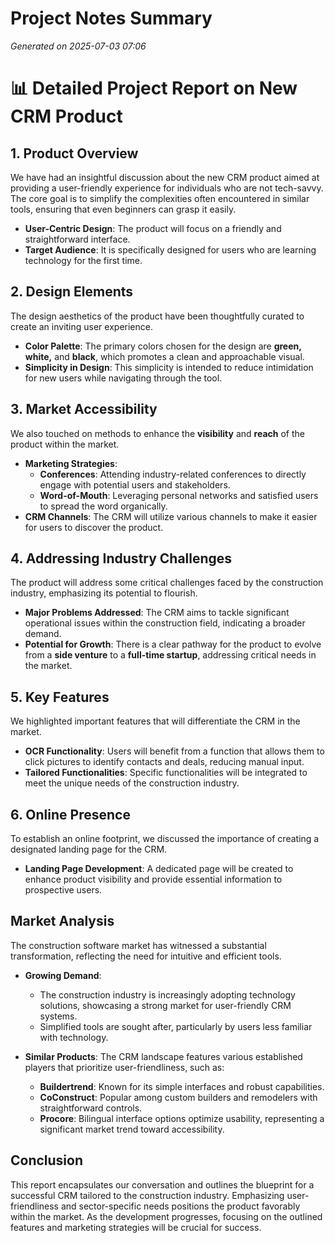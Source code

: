 # Project Notes Summary

*Generated on 2025-07-03 07:06*

# 📊 Detailed Project Report on New CRM Product

## **1. Product Overview**
We have had an insightful discussion about the new CRM product aimed at providing a user-friendly experience for individuals who are not tech-savvy. The core goal is to simplify the complexities often encountered in similar tools, ensuring that even beginners can grasp it easily.

- **User-Centric Design**: The product will focus on a friendly and straightforward interface.
- **Target Audience**: It is specifically designed for users who are learning technology for the first time.

## **2. Design Elements**
The design aesthetics of the product have been thoughtfully curated to create an inviting user experience.

- **Color Palette**: The primary colors chosen for the design are **green, white,** and **black**, which promotes a clean and approachable visual.
- **Simplicity in Design**: This simplicity is intended to reduce intimidation for new users while navigating through the tool.

## **3. Market Accessibility**
We also touched on methods to enhance the **visibility** and **reach** of the product within the market.

- **Marketing Strategies**:
  - **Conferences**: Attending industry-related conferences to directly engage with potential users and stakeholders.
  - **Word-of-Mouth**: Leveraging personal networks and satisfied users to spread the word organically.
- **CRM Channels**: The CRM will utilize various channels to make it easier for users to discover the product.

## **4. Addressing Industry Challenges**
The product will address some critical challenges faced by the construction industry, emphasizing its potential to flourish.

- **Major Problems Addressed**: The CRM aims to tackle significant operational issues within the construction field, indicating a broader demand.
- **Potential for Growth**: There is a clear pathway for the product to evolve from a **side venture** to a **full-time startup**, addressing critical needs in the market.

## **5. Key Features**
We highlighted important features that will differentiate the CRM in the market.

- **OCR Functionality**: Users will benefit from a function that allows them to click pictures to identify contacts and deals, reducing manual input.
- **Tailored Functionalities**: Specific functionalities will be integrated to meet the unique needs of the construction industry.

## **6. Online Presence**
To establish an online footprint, we discussed the importance of creating a designated landing page for the CRM.

- **Landing Page Development**: A dedicated page will be created to enhance product visibility and provide essential information to prospective users.

## **Market Analysis**
The construction software market has witnessed a substantial transformation, reflecting the need for intuitive and efficient tools.

- **Growing Demand**: 
  - The construction industry is increasingly adopting technology solutions, showcasing a strong market for user-friendly CRM systems.
  - Simplified tools are sought after, particularly by users less familiar with technology.
  
- **Similar Products**: The CRM landscape features various established players that prioritize user-friendliness, such as:
  - **Buildertrend**: Known for its simple interfaces and robust capabilities.
  - **CoConstruct**: Popular among custom builders and remodelers with straightforward controls.
  - **Procore**: Bilingual interface options optimize usability, representing a significant market trend toward accessibility.

## **Conclusion**
This report encapsulates our conversation and outlines the blueprint for a successful CRM tailored to the construction industry. Emphasizing user-friendliness and sector-specific needs positions the product favorably within the market. As the development progresses, focusing on the outlined features and marketing strategies will be crucial for success.